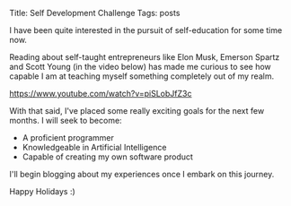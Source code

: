 Title: Self Development Challenge
Tags: posts

I have been quite interested in the pursuit of self-education for some time
now.



Reading about self-taught entrepreneurs like Elon Musk, Emerson Spartz and
Scott Young (in the video below) has made me curious to see how capable I am
at teaching myself something completely out of my realm.



https://www.youtube.com/watch?v=piSLobJfZ3c



With that said, I've placed some really exciting goals for the next few
months. I will seek to become:



  * A proficient programmer
  * Knowledgeable in Artificial Intelligence
  * Capable of creating my own software product

  







I'll begin blogging about my experiences once I embark on this journey.



Happy Holidays :)

